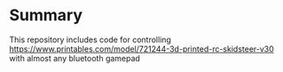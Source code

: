 # Summary

This repository includes code for controlling https://www.printables.com/model/721244-3d-printed-rc-skidsteer-v30 with almost any bluetooth gamepad

